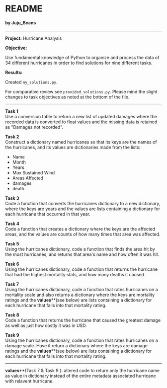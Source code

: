 # README

#### by Juju_Beans  
---
**Project:** Hurricane Analysis  

**Objective:**

Use fundamental knowledge of Python to organize and process the data of 34 different hurricanes in order to find solutions for nine different tasks.

**Results:**  

Created `my_solutions.py`.

For comparative review see `provided_solutions.py`. Please mind the slight changes to task objectives as noted at the bottom of the file.

---

**Task 1**   
Use a conversion table to return a new list of updated damages where the recorded data is converted to float values and the missing data is retained as "Damages not recorded".

**Task 2**  
Construct a dictionary named hurricanes so that its keys are the names of the hurricanes, and its values are dictionaries made from the lists:
*  Name
*  Month
*  Years
*  Max Sustained Wind
*  Areas Affected
*  damages
*  death

**Task 3**  
Code a function that converts the hurricanes dictionary to a new dictionary, where the keys are years and the values are lists containing a dictionary for each hurricane that occurred in that year.

**Task 4**  
Code a function that creates a dictionary where the keys are the affected areas, and the values are counts of how many times that area was affected.

**Task 5**  
Using the hurricanes dictionary, code a function that finds the area hit by the most hurricanes, and returns that area's name and how often it was hit.

**Task 6**  
Using the hurricanes dictionary, code a function that returns the hurricane that had the highest mortality stats, and how many deaths it caused.

**Task 7**  
Using the hurricanes dictionary, code a function that rates hurricanes on a mortality scale and also returns a dictionary where the keys are mortality ratings and the __values__**(see below) are lists containing a dictionary for each hurricane that falls into that mortality rating.

**Task 8**  
Code a function that returns the hurricane that caused the greatest damage as well as just how costly it was in USD.

**Task 9**  
Using the hurricanes dictionary, code a function that rates hurricanes on a damage scale. Have it return a dictionary where the keys are damage ratings and the __values__**(see below) are lists containing a dictionary for each hurricane that falls into that mortality rating.

---
__values__**(Task 7 & Task 9 ): altered code to return only the hurricane name as value in dictionary instead of the entire metadata associated hurricane with relavent hurricane.
